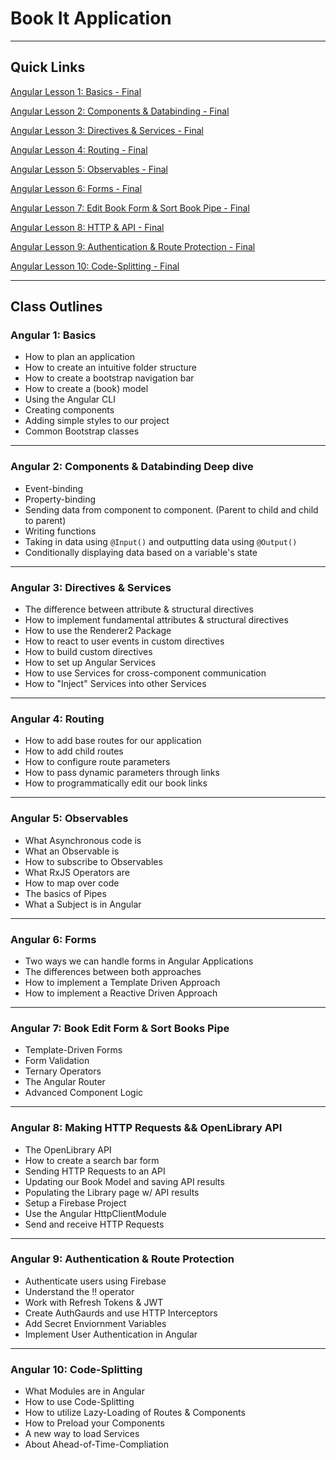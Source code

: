 # Book It Application

---

## Quick Links

[Angular Lesson 1: Basics - Final](https://github.com/WilderDev/Book-It-Application--Codefi-Bootcamp/tree/Angular-1---basics---Final)

[Angular Lesson 2: Components & Databinding - Final](https://github.com/WilderDev/Book-It-Application--Codefi-Bootcamp/tree/Angular-2---components-%26-databinding---Final)

[Angular Lesson 3: Directives & Services - Final](https://github.com/WilderDev/Book-It-Application--Codefi-Bootcamp/tree/Angular-3---directives-%26-services---final)

[Angular Lesson 4: Routing - Final](https://github.com/WilderDev/Book-It-Application--Codefi-Bootcamp/tree/Angular-4---routing---final)

[Angular Lesson 5: Observables - Final](https://github.com/WilderDev/Book-It-Application--Codefi-Bootcamp/tree/Angular-5---observables---final)

[Angular Lesson 6: Forms - Final](https://github.com/WilderDev/Book-It-Application--Codefi-Bootcamp/tree/Angular-6---forms---final)

[Angular Lesson 7: Edit Book Form & Sort Book Pipe - Final](https://github.com/WilderDev/Book-It-Application--Codefi-Bootcamp/tree/Angular-7---edit-form-%26-sort-pipe---final)

[Angular Lesson 8: HTTP & API - Final](https://github.com/WilderDev/Book-It-Application--Codefi-Bootcamp/tree/Angular-8---http-api---final)

[Angular Lesson 9: Authentication & Route Protection - Final](https://github.com/WilderDev/Book-It-Application--Codefi-Bootcamp/tree/Angular-9---Authentication---final)

[Angular Lesson 10: Code-Splitting - Final](https://github.com/WilderDev/Book-It-Application--Codefi-Bootcamp/tree/Angular-10---code-splitting)

---

## Class Outlines

### Angular 1: Basics

- How to plan an application
- How to create an intuitive folder structure
- How to create a bootstrap navigation bar
- How to create a (book) model
- Using the Angular CLI
- Creating components
- Adding simple styles to our project
- Common Bootstrap classes



---


### Angular 2: Components & Databinding Deep dive

- Event-binding
- Property-binding
- Sending data from component to component. (Parent to child and child to parent)
- Writing functions
- Taking in data using `@Input()` and outputting data using `@Output()`
- Conditionally displaying data based on a variable's state

---


### Angular 3: Directives & Services

- The difference between attribute & structural directives
- How to implement fundamental attributes & structural directives
- How to use the Renderer2 Package
- How to react to user events in custom directives
- How to build custom directives
- How to set up Angular Services
- How to use Services for cross-component communication
- How to "Inject" Services into other Services

---

### Angular 4: Routing

- How to add base routes for our application
- How to add child routes
- How to configure route parameters
- How to pass dynamic parameters through links
- How to programmatically edit our book links

---

### Angular 5: Observables

- What Asynchronous code is
- What an Observable is
- How to subscribe to Observables
- What RxJS Operators are
- How to map over code
- The basics of Pipes
- What a Subject is in Angular

---

### Angular 6: Forms

- Two ways we can handle forms in Angular Applications
- The differences between both approaches
- How to implement a Template Driven Approach
- How to implement a Reactive Driven Approach

---

### Angular 7: Book Edit Form & Sort Books Pipe

- Template-Driven Forms
- Form Validation
- Ternary Operators
- The Angular Router
- Advanced Component Logic

---

### Angular 8: Making HTTP Requests && OpenLibrary API

- The OpenLibrary API
- How to create a search bar form
- Sending HTTP Requests to an API
- Updating our Book Model and saving API results
- Populating the Library page w/ API results
- Setup a Firebase Project
- Use the Angular HttpClientModule
- Send and receive HTTP Requests

---

### Angular 9: Authentication & Route Protection

- Authenticate users using Firebase
- Understand the !! operator
- Work with Refresh Tokens & JWT
- Create AuthGaurds and use HTTP Interceptors
- Add Secret Enviornment Variables
- Implement User Authentication in Angular

---

### Angular 10: Code-Splitting

- What Modules are in Angular
- How to use Code-Splitting
- How to utilize Lazy-Loading of Routes & Components
- How to Preload your Components
- A new way to load Services
- About Ahead-of-Time-Compliation
